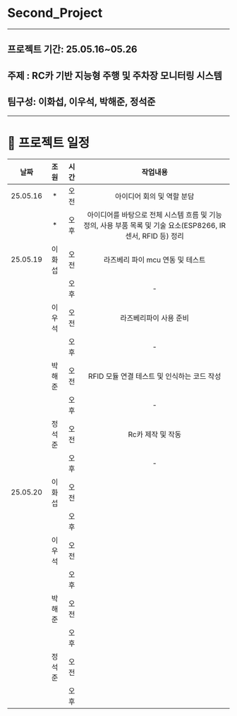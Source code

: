 # Second_Project

------------------------------------------------------------
## 프로젝트 기간: 25.05.16~05.26
## 주제 : RC카 기반 지능형 주행 및 주차장 모니터링 시스템
## 팀구성: 이화섭, 이우석, 박해준, 정석준

-------------------------------------------------------
# 📅 프로젝트 일정
|날짜|조원|시간|작업내용|
|:---:|:---:|:---:|:---:|
|25.05.16|*|오전|아이디어 회의 및 역할 분담|
||*|오후|아이디어를 바탕으로 전체 시스템 흐름 및 기능 정의, 사용 부품 목록 및 기술 요소(ESP8266, IR 센서, RFID 등) 정리|
|25.05.19|이화섭|오전|라즈베리 파이 mcu 연동 및 테스트|
|||오후|-|
||이우석|오전|라즈베리파이 사용 준비|
|||오후|-|
||박해준|오전|RFID 모듈 연결 테스트 및 인식하는 코드 작성|
|||오후|-|
||정석준|오전|Rc카 제작 및 작동|
|||오후|-|
|25.05.20|이화섭|오전||
|||오후||
||이우석|오전||
|||오후||
||박해준|오전||
|||오후||
||정석준|오전||
|||오후||


